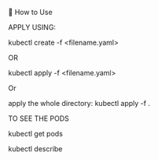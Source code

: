 🚀 How to Use

APPLY USING:

kubectl create -f <filename.yaml>

OR

kubectl apply -f <filename.yaml>

Or 

apply the whole directory:
kubectl apply -f .

 TO SEE  THE PODS 
 
 kubectl get pods 
 
 kubectl describe 
 
